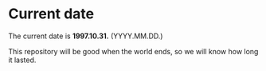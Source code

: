 # Current date

The current date is **1997.10.31.** (YYYY.MM.DD.)

This repository will be good when the world ends, so we will know how long it lasted.
